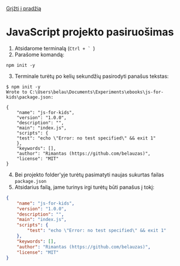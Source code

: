 [Grįžti į pradžią](../../README.md)

# JavaScript projekto pasiruošimas

1. Atsidarome terminalą (`` Ctrl + `  ``)
2. Parašome komandą:

```
npm init -y
```

3. Terminale turėtų po kelių sekundžių pasirodyti panašus tekstas:

```
$ npm init -y
Wrote to C:\Users\belau\Documents\Experiments\ebooks\js-for-kids\package.json:

{
	"name": "js-for-kids",
	"version": "1.0.0",
	"description": "",
	"main": "index.js",
	"scripts": {
	"test": "echo \"Error: no test specified\" && exit 1"
	},
	"keywords": [],
	"author": "Rimantas (https://github.com/belauzas)",
	"license": "MIT"
}
```

4. Bei projekto folder'yje turėtų pasimatyti naujas sukurtas failas `package.json`
5. Atsidarius failą, jame turinys irgi turėtų būti panašus į tokį:

```json
{
    "name": "js-for-kids",
    "version": "1.0.0",
    "description": "",
    "main": "index.js",
    "scripts": {
        "test": "echo \"Error: no test specified\" && exit 1"
    },
    "keywords": [],
    "author": "Rimantas (https://github.com/belauzas)",
    "license": "MIT"
}
```
